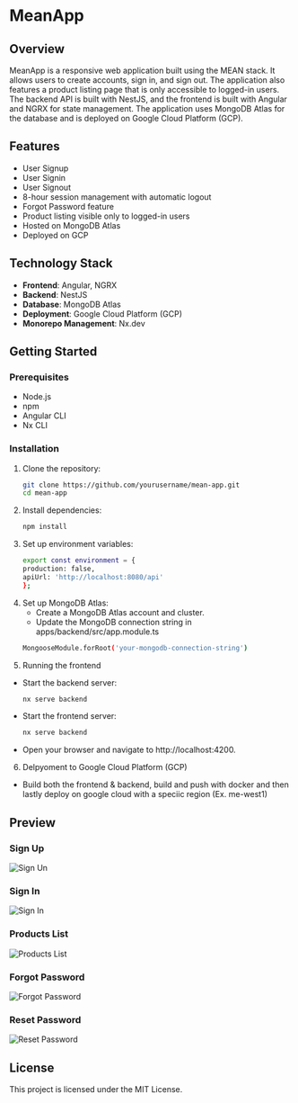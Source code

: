 # MeanApp

## Overview

MeanApp is a responsive web application built using the MEAN stack. It allows users to create accounts, sign in, and sign out. The application also features a product listing page that is only accessible to logged-in users. The backend API is built with NestJS, and the frontend is built with Angular and NGRX for state management. The application uses MongoDB Atlas for the database and is deployed on Google Cloud Platform (GCP).

## Features

- User Signup
- User Signin
- User Signout
- 8-hour session management with automatic logout
- Forgot Password feature
- Product listing visible only to logged-in users
- Hosted on MongoDB Atlas
- Deployed on GCP

## Technology Stack

- **Frontend**: Angular, NGRX
- **Backend**: NestJS
- **Database**: MongoDB Atlas
- **Deployment**: Google Cloud Platform (GCP)
- **Monorepo Management**: Nx.dev

## Getting Started

### Prerequisites

- Node.js
- npm
- Angular CLI
- Nx CLI

### Installation

1. Clone the repository:
   ```sh
   git clone https://github.com/yourusername/mean-app.git
   cd mean-app
2. Install dependencies:
   ```sh
   npm install
3. Set up environment variables:
   ```sh
   export const environment = {
   production: false,
   apiUrl: 'http://localhost:8080/api'
   };
4. Set up MongoDB Atlas:
   - Create a MongoDB Atlas account and cluster.
   - Update the MongoDB connection string in apps/backend/src/app.module.ts
   ```sh
   MongooseModule.forRoot('your-mongodb-connection-string')
5. Running the frontend
  - Start the backend server:
     ```sh
     nx serve backend
  - Start the frontend server:
    ```sh
    nx serve backend
  - Open your browser and navigate to http://localhost:4200.
6. Delpyoment to Google Cloud Platform (GCP)
  - Build both the frontend & backend, build and push with docker and then lastly deploy on google cloud with a speciic region (Ex. me-west1)

## Preview

### Sign Up
![Sign Un](Preview/Sign-Up.png)

### Sign In
![Sign In](Preview/Sign-In.png)

### Products List
![Products List](Preview/Products-List.png)

### Forgot Password
![Forgot Password](Preview/Forgot-Password.png)

### Reset Password
![Reset Password](Preview/Reset-Password.png)

## License
This project is licensed under the MIT License.
